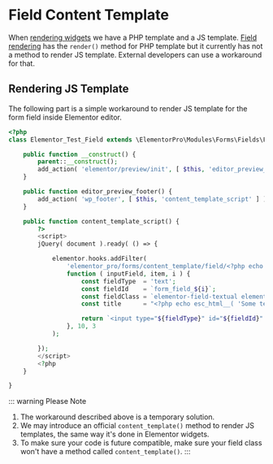 # Field Content Template

<Badge type="tip" vertical="top" text="Elementor Pro" /> <Badge type="warning" vertical="top" text="Advanced" />

When [rendering widgets](./../widgets/widget-rendering/) we have a PHP template and a JS template. [Field rendering](./field-render/) has the `render()` method for PHP template but it currently has not a method to render JS template. External developers can use a workaround for that.

## Rendering JS Template

The following part is a simple workaround to render JS template for the form field inside Elementor editor.

```php
<?php
class Elementor_Test_Field extends \ElementorPro\Modules\Forms\Fields\Field_Base {

	public function __construct() {
		parent::__construct();
		add_action( 'elementor/preview/init', [ $this, 'editor_preview_footer' ] );
	}

	public function editor_preview_footer() {
		add_action( 'wp_footer', [ $this, 'content_template_script' ] );
	}

	public function content_template_script() {
		?>
		<script>
		jQuery( document ).ready( () => {

			elementor.hooks.addFilter(
				'elementor_pro/forms/content_template/field/<?php echo $this->get_type(); ?>',
				function ( inputField, item, i ) {
					const fieldType  = 'text';
					const fieldId    = `form_field_${i}`;
					const fieldClass = `elementor-field-textual elementor-field ${item.css_classes}`;
					const title      = "<?php echo esc_html__( 'Some text...', 'plugin-name' ); ?>";

					return `<input type="${fieldType}" id="${fieldId}" class="${fieldClass}" title="${title}">`;
				}, 10, 3
			);

		});
		</script>
		<?php
	}

}
```

::: warning Please Note
1. The workaround described above is a temporary solution.
2. We may introduce an official `content_template()` method to render JS templates, the same way it's done in Elementor widgets.
3. To make sure your code is future compatible, make sure your field class won't have a method called `content_template()`.
:::
